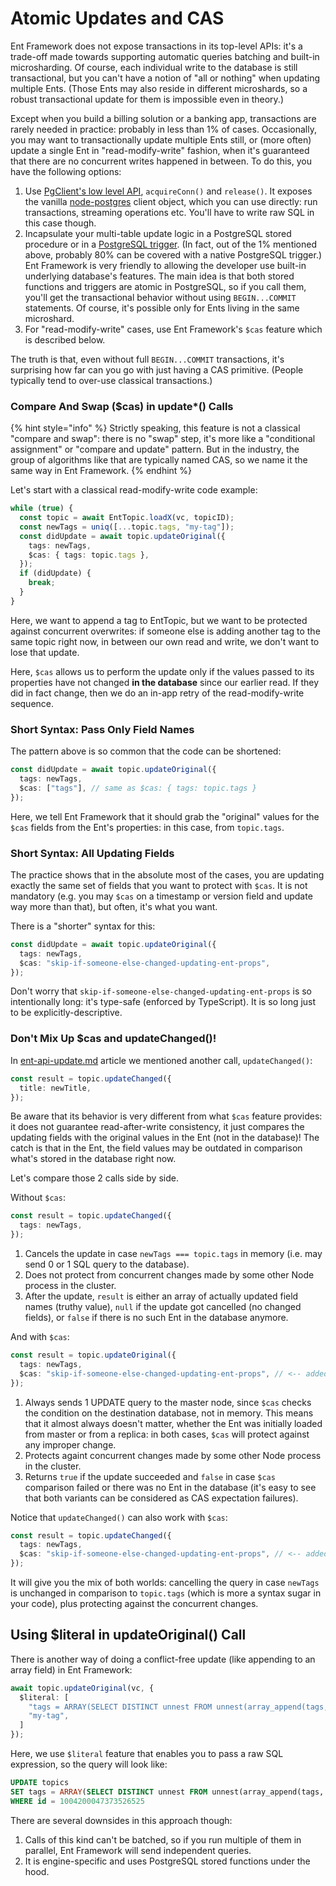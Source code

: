 # Atomic Updates and CAS

Ent Framework does not expose transactions in its top-level APIs: it's a trade-off made towards supporting automatic queries batching and built-in microsharding. Of course, each individual write to the database is still transactional, but you can't have a notion of "all or nothing" when updating multiple Ents. (Those Ents may also reside in different microshards, so a robust transactional update for them is impossible even in theory.)

Except when you build a billing solution or a banking app, transactions are rarely needed in practice: probably in less than 1% of cases. Occasionally, you may want to transactionally update multiple Ents still, or (more often) update a single Ent in "read-modify-write" fashion, when it's guaranteed that there are no concurrent writes happened in between. To do this, you have the following options:

1. Use [PgClient's low level API](../scalability/sharding-low-level-api.md), `acquireConn()` and `release()`. It exposes the vanilla [node-postgres](https://www.npmjs.com/package/pg) client object, which you can use directly: run transactions, streaming operations etc. You'll have to write raw SQL in this case though.
2. Incapsulate your multi-table update logic in a PostgreSQL stored procedure or in a [PostgreSQL trigger](https://www.postgresql.org/docs/17/sql-createtrigger.html). (In fact, out of the 1% mentioned above, probably 80% can be covered with a native PostgreSQL trigger.) Ent Framework is very friendly to allowing the developer use built-in underlying database's features. The main idea is that both stored functions and triggers are atomic in PostgreSQL, so if you call them, you'll get the transactional behavior without using `BEGIN...COMMIT` statements. Of course, it's possible only for Ents living in the same microshard.
3. For "read-modify-write" cases, use Ent Framework's `$cas` feature which is described below.

The truth is that, even without full `BEGIN...COMMIT` transactions, it's surprising how far can you go with just having a CAS primitive. (People typically tend to over-use classical transactions.)

### Compare And Swap ($cas) in update\*() Calls

{% hint style="info" %}
Strictly speaking, this feature is not a classical "compare and swap": there is no "swap" step, it's more like a "conditional assignment" or "compare and update" pattern. But in the industry, the group of algorithms like that are typically named CAS, so we name it the same way in Ent Framework.
{% endhint %}

Let's start with a classical read-modify-write code example:

```typescript
while (true) {
  const topic = await EntTopic.loadX(vc, topicID);
  const newTags = uniq([...topic.tags, "my-tag"]);
  const didUpdate = await topic.updateOriginal({
    tags: newTags,
    $cas: { tags: topic.tags },
  });
  if (didUpdate) {
    break;
  }
}
```

Here, we want to append a tag to EntTopic, but we want to be protected against concurrent overwrites: if someone else is adding another tag to the same topic right now, in between our own read and write, we don't want to lose that update.

Here, `$cas` allows us to perform the update only if the values passed to its properties have not changed **in the database** since our earlier read. If they did in fact change, then we do an in-app retry of the read-modify-write sequence.

### Short Syntax: Pass Only Field Names

The pattern above is so common that the code can be shortened:

```typescript
const didUpdate = await topic.updateOriginal({
  tags: newTags,
  $cas: ["tags"], // same as $cas: { tags: topic.tags }
});
```

Here, we tell Ent Framework that it should grab the "original" values for the `$cas` fields from the Ent's properties: in this case, from `topic.tags`.

### Short Syntax: All Updating Fields

The practice shows that in the absolute most of the cases, you are updating exactly the same set of fields that you want to protect with `$cas`. It is not mandatory (e.g. you may `$cas` on a timestamp or version field and update way more than that), but often, it's what you want.

There is a "shorter" syntax for this:

```typescript
const didUpdate = await topic.updateOriginal({
  tags: newTags,
  $cas: "skip-if-someone-else-changed-updating-ent-props",
});
```

Don't worry that `skip-if-someone-else-changed-updating-ent-props` is so intentionally long: it's type-safe (enforced by TypeScript). It is so long just to be explicitly-descriptive.

### Don't Mix Up $cas and updateChanged()!

In [ent-api-update.md](../getting-started/ent-api-update.md "mention") article we mentioned another call, `updateChanged()`:

```typescript
const result = topic.updateChanged({
  title: newTitle,
});
```

Be aware that its behavior is very different from what `$cas` feature provides: it does not guarantee read-after-write consistency, it just compares the updating fields with the original values in the Ent (not in the database)! The catch is that in the Ent, the field values may be outdated in comparison what's stored in the database right now.

Let's compare those 2 calls side by side.

Without `$cas`:

```typescript
const result = topic.updateChanged({
  tags: newTags,
});
```

1. Cancels the update in case `newTags === topic.tags` in memory (i.e. may send 0 or 1 SQL query to the database).
2. Does not protect from concurrent changes made by some other Node process in the cluster.
3. After the update, `result` is either an array of actually updated field names (truthy value), `null` if the update got cancelled (no changed fields), or `false` if there is no such Ent in the database anymore.

And with `$cas`:

```typescript
const result = topic.updateOriginal({
  tags: newTags,
  $cas: "skip-if-someone-else-changed-updating-ent-props", // <-- added $cas
});
```

1. Always sends 1 UPDATE query to the master node, since `$cas` checks the condition on the destination database, not in memory. This means that it almost always doesn't matter, whether the Ent was initially loaded from master or from a replica: in both cases, `$cas` will protect against any improper change.
2. Protects againt concurrent changes made by some other Node process in the cluster.
3. Returns `true` if the update succeeded and `false` in case `$cas` comparison failed or there was no Ent in the database (it's easy to see that both variants can be considered as CAS expectation failures).

Notice that `updateChanged()` can also work with `$cas`:

```typescript
const result = topic.updateChanged({
  tags: newTags,
  $cas: "skip-if-someone-else-changed-updating-ent-props", // <-- added $cas
});
```

It will give you the mix of both worlds: cancelling the query in case `newTags` is unchanged in comparison to `topic.tags` (which is more a syntax sugar in your code), plus protecting against the concurrent changes.

## Using $literal in updateOriginal() Call

There is another way of doing a conflict-free update (like appending to an array field) in Ent Framework:

```typescript
await topic.updateOriginal(vc, {
  $literal: [
    "tags = ARRAY(SELECT DISTINCT unnest FROM unnest(array_append(tags, ?)))",
    "my-tag",
  ]
});
```

Here, we use `$literal` feature that enables you to pass a raw SQL expression, so the query will look like:

```sql
UPDATE topics
SET tags = ARRAY(SELECT DISTINCT unnest FROM unnest(array_append(tags, 'my-tag')))
WHERE id = 1004200047373526525
```

There are several downsides in this approach though:

1. Calls of this kind can't be batched, so if you run multiple of them in parallel, Ent Framework will send independent queries.
2. It is engine-specific and uses PostgreSQL stored functions under the hood.
